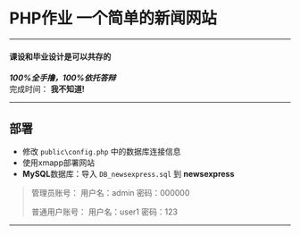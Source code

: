 # PHP作业 一个简单的新闻网站
***
#### 课设和毕业设计是可以共存的
_**100%全手撸，100%依托答辩**_ <br>
完成时间： **我不知道!**
***
## 部署
+ 修改 `public\config.php` 中的数据库连接信息
+ 使用xmapp部署网站
+ **MySQL**数据库：导入 `DB_newsexpress.sql` 到 **newsexpress**
> 管理员账号：
> 用户名：admin
> 密码：000000
> 
> 普通用户账号：
> 用户名：user1
> 密码：123

***
